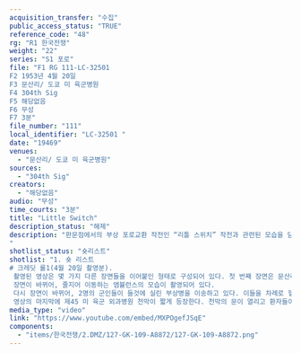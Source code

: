 ```yaml
---
acquisition_transfer: "수집"
public_access_status: "TRUE"
reference_code: "48"
rg: "R1 한국전쟁"
weight: "22"
series: "S1 포로"
file: "F1 RG 111-LC-32501 
F2 1953년 4월 20일
F3 문산리/ 도쿄 미 육군병원
F4 304th Sig
F5 해당없음 
F6 무성
F7 3분"
file_number: "111"
local_identifier: "LC-32501 "
date: "19469"
venues: 
  - "문산리/ 도쿄 미 육군병원"
sources: 
  - "304th Sig"
creators: 
  - "해당없음"
audio: "무성"
time_courts: "3분"
title: "Little Switch"
description_status: "해제"
description: "판문점에서의 부상 포로교환 작전인 “리틀 스위치” 작전과 관련된 모습을 담고 있는 여러 영상들 중 하나이다. “자유의 문”(Freedom gate)를 통과하는 포로들의 모습, 그리스 병사로 추정되는 병사들의 후송 장면, 제45 육군 외과병원 천막 등등의 모습을 담고 있는 짧은 분량의 영상이다.
"
shotlist_status: "숏리스트"
shotlist: "1. 숏 리스트
# 크레딧 롤1(4월 20일 촬영분).
 촬영된 영상은 몇 가지 다른 장면들을 이어붙인 형태로 구성되어 있다. 첫 번째 장면은 문산리의 자유의 마을(Freedom Village)에서 촬영된 것이다. 두 병사가 들것에 실린 부상 포로들을 들고 이동하고 있다. 이들이 ‘자유의 문’을 통과하는 장면이 인상적이다.
 장면이 바뀌어, 줄지어 이동하는 앰뷸런스의 모습이 촬영되어 있다.
 다시 장면이 바뀌어, 2명의 군인들이 들것에 실린 부상병을 이송하고 있다. 이들을 차례로 헬기로 이동하는 장면들이 이어지는데, 그리스 병사로 추정되는 수염이 덥수룩한 병사가 부축을 받으면서 헬리콥터로 이동하는 장면이 인상적이다. 헬기는 곧 이륙하는데, 부상포로들을은 헬기의 창 너머로 손을 흔들면서 인사하고 있다. 서로 포옹하면서 인사하는 병사들의 모습도 이어진다.
 영상의 마지막에 제45 미 육군 외과병원 천막이 짧게 등장한다. 천막의 문이 열리고 환자들이 들것에 실려 H-19헬리콥터로 이송되는 장면도 등장한다."
media_type: "video"
link: "https://www.youtube.com/embed/MXPOgefJSqE"
components: 
  - "items/한국전쟁/2.DMZ/127-GK-109-A8872/127-GK-109-A8872.png"
---
```

